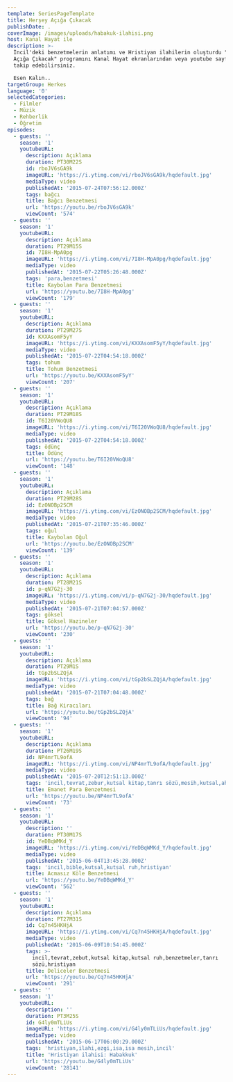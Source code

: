 ```yaml
---
template: SeriesPageTemplate
title: Herşey Açığa Çıkacak
publishDate: .
coverImage: /images/uploads/habakuk-ilahisi.png
host: Kanal Hayat ile
description: >-
  İncil'deki benzetmelerin anlatımı ve Hristiyan ilahilerin oluşturdu "Her şey
  Açığa Çıkacak" programını Kanal Hayat ekranlarından veya youtube sayfamızdan
  takip edebilirsiniz. 

  Esen Kalın..
targetGroup: Herkes
language: '0'
selectedCategories:
  - Filmler
  - Müzik
  - Rehberlik
  - Öğretim
episodes:
  - guests: ''
    season: '1'
    youtubeURL:
      description: Açıklama
      duration: PT30M22S
      id: rboJV6sGA9k
      imageURL: 'https://i.ytimg.com/vi/rboJV6sGA9k/hqdefault.jpg'
      mediaType: video
      publishedAt: '2015-07-24T07:56:12.000Z'
      tags: bağcı
      title: Bağcı Benzetmesi
      url: 'https://youtu.be/rboJV6sGA9k'
      viewCount: '574'
  - guests: ''
    season: '1'
    youtubeURL:
      description: Açıklama
      duration: PT29M15S
      id: 7I8H-MpA0pg
      imageURL: 'https://i.ytimg.com/vi/7I8H-MpA0pg/hqdefault.jpg'
      mediaType: video
      publishedAt: '2015-07-22T05:26:48.000Z'
      tags: 'para,benzetmesi'
      title: Kaybolan Para Benzetmesi
      url: 'https://youtu.be/7I8H-MpA0pg'
      viewCount: '179'
  - guests: ''
    season: '1'
    youtubeURL:
      description: Açıklama
      duration: PT29M27S
      id: KXXAsomF5yY
      imageURL: 'https://i.ytimg.com/vi/KXXAsomF5yY/hqdefault.jpg'
      mediaType: video
      publishedAt: '2015-07-22T04:54:18.000Z'
      tags: tohum
      title: Tohum Benzetmesi
      url: 'https://youtu.be/KXXAsomF5yY'
      viewCount: '207'
  - guests: ''
    season: '1'
    youtubeURL:
      description: Açıklama
      duration: PT29M18S
      id: T6I20VWoQU8
      imageURL: 'https://i.ytimg.com/vi/T6I20VWoQU8/hqdefault.jpg'
      mediaType: video
      publishedAt: '2015-07-22T04:54:18.000Z'
      tags: ödünç
      title: Ödünç
      url: 'https://youtu.be/T6I20VWoQU8'
      viewCount: '148'
  - guests: ''
    season: '1'
    youtubeURL:
      description: Açıklama
      duration: PT29M28S
      id: EzONOBp2SCM
      imageURL: 'https://i.ytimg.com/vi/EzONOBp2SCM/hqdefault.jpg'
      mediaType: video
      publishedAt: '2015-07-21T07:35:46.000Z'
      tags: oğul
      title: Kaybolan Oğul
      url: 'https://youtu.be/EzONOBp2SCM'
      viewCount: '139'
  - guests: ''
    season: '1'
    youtubeURL:
      description: Açıklama
      duration: PT28M21S
      id: p-qN7G2j-30
      imageURL: 'https://i.ytimg.com/vi/p-qN7G2j-30/hqdefault.jpg'
      mediaType: video
      publishedAt: '2015-07-21T07:04:57.000Z'
      tags: göksel
      title: Göksel Hazineler
      url: 'https://youtu.be/p-qN7G2j-30'
      viewCount: '230'
  - guests: ''
    season: '1'
    youtubeURL:
      description: Açıklama
      duration: PT29M1S
      id: tGp2bSLZQjA
      imageURL: 'https://i.ytimg.com/vi/tGp2bSLZQjA/hqdefault.jpg'
      mediaType: video
      publishedAt: '2015-07-21T07:04:48.000Z'
      tags: bağ
      title: Bağ Kiracıları
      url: 'https://youtu.be/tGp2bSLZQjA'
      viewCount: '94'
  - guests: ''
    season: '1'
    youtubeURL:
      description: Açıklama
      duration: PT26M19S
      id: NP4mrTL9ofA
      imageURL: 'https://i.ytimg.com/vi/NP4mrTL9ofA/hqdefault.jpg'
      mediaType: video
      publishedAt: '2015-07-20T12:51:13.000Z'
      tags: 'incil,tevrat,zebur,kutsal kitap,tanrı sözü,mesih,kutsal,ahiret'
      title: Emanet Para Benzetmesi
      url: 'https://youtu.be/NP4mrTL9ofA'
      viewCount: '73'
  - guests: ''
    season: '1'
    youtubeURL:
      description: ''
      duration: PT30M17S
      id: YeDBqWMKd_Y
      imageURL: 'https://i.ytimg.com/vi/YeDBqWMKd_Y/hqdefault.jpg'
      mediaType: video
      publishedAt: '2015-06-04T13:45:28.000Z'
      tags: 'incil,bible,kutsal,kutsal ruh,hristiyan'
      title: Acmasız Köle Benzetmesi
      url: 'https://youtu.be/YeDBqWMKd_Y'
      viewCount: '562'
  - guests: ''
    season: '1'
    youtubeURL:
      description: Açıklama
      duration: PT27M31S
      id: Cq7n45HKHjA
      imageURL: 'https://i.ytimg.com/vi/Cq7n45HKHjA/hqdefault.jpg'
      mediaType: video
      publishedAt: '2015-06-09T10:54:45.000Z'
      tags: >-
        incil,tevrat,zebut,kutsal kitap,kutsal ruh,benzetmeler,tanrı
        sözü,hristiyan
      title: Deliceler Benzetmesi
      url: 'https://youtu.be/Cq7n45HKHjA'
      viewCount: '291'
  - guests: ''
    season: '1'
    youtubeURL:
      description: ''
      duration: PT3M25S
      id: G4ly0mTLiUs
      imageURL: 'https://i.ytimg.com/vi/G4ly0mTLiUs/hqdefault.jpg'
      mediaType: video
      publishedAt: '2015-06-17T06:00:29.000Z'
      tags: 'hristiyan,ilahi,ezgi,isa,isa mesih,incil'
      title: 'Hristiyan ilahisi: Habakkuk'
      url: 'https://youtu.be/G4ly0mTLiUs'
      viewCount: '28141'
---
```



